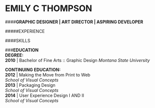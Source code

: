# EMILY C THOMPSON  
####**GRAPHIC DESIGNER | ART DIRECTOR | ASPIRING DEVELOPER**

#####EXPERIENCE


####SKILLS

###**EDUCATION**  
**DEGREE:**  
**2010** | Bachelor of Fine Arts :: Graphic Design
_Montana State University_

**CONTINUING EDUCATION:**  
**2012** | Making the Move from Print to Web  
_School of Visual Concepts_  
**2013** | Packaging Design  
_School of Visual Concepts_  
**2014** | User Experience Design I AND II  
_School of Visual Concepts_


